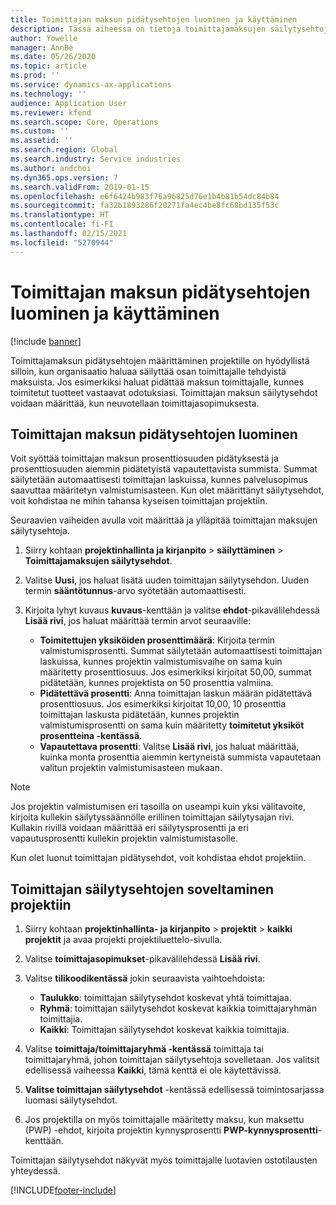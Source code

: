 ```yaml
---
title: Toimittajan maksun pidätysehtojen luominen ja käyttäminen
description: Tässä aiheessa on tietoja toimittajamaksujen säilytysehtojen määrittämisestä ja ylläpidosta.
author: Yowelle
manager: AnnBe
ms.date: 05/26/2020
ms.topic: article
ms.prod: ''
ms.service: dynamics-ax-applications
ms.technology: ''
audience: Application User
ms.reviewer: kfend
ms.search.scope: Core, Operations
ms.custom: ''
ms.assetid: ''
ms.search.region: Global
ms.search.industry: Service industries
ms.author: andchoi
ms.dyn365.ops.version: 7
ms.search.validFrom: 2019-01-15
ms.openlocfilehash: e6f6424b983f76a96825d76e1b4b81b54dc84b84
ms.sourcegitcommit: fa32b1893286f20271fa4ec4be8fc68bd135f53c
ms.translationtype: HT
ms.contentlocale: fi-FI
ms.lasthandoff: 02/15/2021
ms.locfileid: "5270944"
---
```

# <a name="create-and-apply-vendor-payment-retention-terms"></a>Toimittajan maksun pidätysehtojen luominen ja käyttäminen

[!include [banner](../includes/banner.md)] 

Toimittajamaksun pidätysehtojen määrittäminen projektille on hyödyllistä silloin, kun organisaatio haluaa säilyttää osan toimittajalle tehdyistä maksuista. Jos esimerkiksi haluat pidättää maksun toimittajalle, kunnes toimitetut tuotteet vastaavat odotuksiasi. Toimittajan maksun säilytysehdot voidaan määrittää, kun neuvotellaan toimittajasopimuksesta.

## <a name="create-vendor-payment-retention-terms"></a>Toimittajan maksun pidätysehtojen luominen

Voit syöttää toimittajan maksun prosenttiosuuden pidätyksestä ja prosenttiosuuden aiemmin pidätetyistä vapautettavista summista. Summat säilytetään automaattisesti toimittajan laskuissa, kunnes palvelusopimus saavuttaa määritetyn valmistumisasteen. Kun olet määrittänyt säilytysehdot, voit kohdistaa ne mihin tahansa kyseisen toimittajan projektiin.

Seuraavien vaiheiden avulla voit määrittää ja ylläpitää toimittajan maksujen säilytysehtoja. 

1. Siirry kohtaan **projektinhallinta ja kirjanpito** > **säilyttäminen** > **Toimittajamaksujen säilytysehdot**.
2. Valitse **Uusi**, jos haluat lisätä uuden toimittajan säilytysehdon. Uuden termin **sääntötunnus**-arvo syötetään automaattisesti. 
3. Kirjoita lyhyt kuvaus **kuvaus**-kenttään ja valitse **ehdot**-pikavälilehdessä **Lisää rivi**, jos haluat määrittää termin arvot seuraaville:

   - **Toimitettujen yksiköiden prosenttimäärä**: Kirjoita termin valmistumisprosentti. Summat säilytetään automaattisesti toimittajan laskuissa, kunnes projektin valmistumisvaihe on sama kuin määritetty prosenttiosuus. Jos esimerkiksi kirjoitat 50,00, summat pidätetään, kunnes projektista on 50 prosenttia valmiina.
   - **Pidätettävä prosentti**: Anna toimittajan laskun määrän pidätettävä prosenttiosuus. Jos esimerkiksi kirjoitat 10,00, 10 prosenttia toimittajan laskusta pidätetään, kunnes projektin valmistumisprosentti on sama kuin määritetty **toimitetut yksiköt prosentteina -kentässä**.
   - **Vapautettava prosentti**: Valitse **Lisää rivi**, jos haluat määrittää, kuinka monta prosenttia aiemmin kertyneistä summista vapautetaan valitun projektin valmistumisasteen mukaan.

> [!NOTE]
> Jos projektin valmistumisen eri tasoilla on useampi kuin yksi välitavoite, kirjoita kullekin säilytyssäännölle erillinen toimittajan säilytysajan rivi. Kullakin rivillä voidaan määrittää eri säilytysprosentti ja eri vapautusprosentti kullekin projektin valmistumistasolle.

Kun olet luonut toimittajan pidätysehdot, voit kohdistaa ehdot projektiin.

## <a name="apply-vendor-retention-terms-to-a-project"></a>Toimittajan säilytysehtojen soveltaminen projektiin

1. Siirry kohtaan **projektinhallinta- ja kirjanpito** > **projektit** > **kaikki projektit** ja avaa projekti projektiluettelo-sivulla.
2. Valitse **toimittajasopimukset**-pikavälilehdessä **Lisää rivi**.
3. Valitse **tilikoodikentässä** jokin seuraavista vaihtoehdoista: 

   - **Taulukko**: toimittajan säilytysehdot koskevat yhtä toimittajaa.
   - **Ryhmä**: toimittajan säilytysehdot koskevat kaikkia toimittajaryhmän toimittajia.
   - **Kaikki**: Toimittajan säilytysehdot koskevat kaikkia toimittajia.

4. Valitse **toimittaja/toimittajaryhmä -kentässä** toimittaja tai toimittajaryhmä, johon toimittajan säilytysehtoja sovelletaan. Jos valitsit edellisessä vaiheessa **Kaikki**, tämä kenttä ei ole käytettävissä.
5. **Valitse toimittajan säilytysehdot** -kentässä edellisessä toimintosarjassa luomasi säilytysehdot.
6. Jos projektilla on myös toimittajalle määritetty maksu, kun maksettu (PWP) -ehdot, kirjoita projektin kynnysprosentti **PWP-kynnysprosentti**-kenttään.

Toimittajan säilytysehdot näkyvät myös toimittajalle luotavien ostotilausten yhteydessä.


[!INCLUDE[footer-include](../includes/footer-banner.md)]